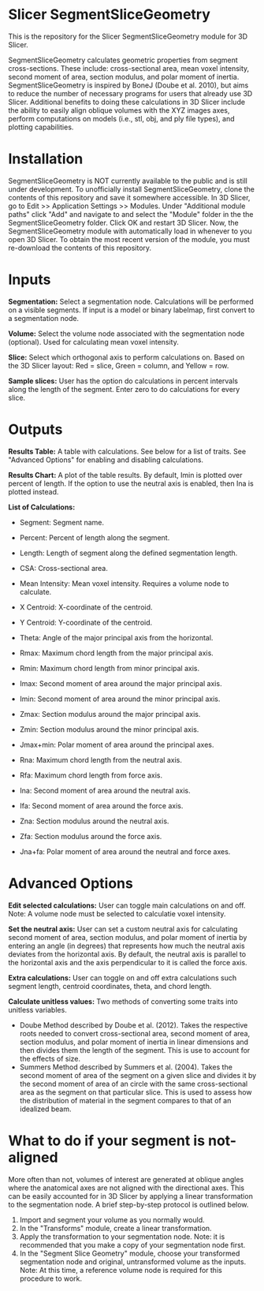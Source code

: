 # Slicer SegmentSliceGeometry

This is the repository for the Slicer SegmentSliceGeometry module for 3D Slicer.

SegmentSliceGeometry calculates geometric properties from segment cross-sections. These include: 
cross-sectional area, mean voxel intensity, second moment of area, section modulus, and polar moment of inertia. 
SegmentSliceGeometry is inspired by BoneJ (Doube et al. 2010), but aims to reduce the number of necessary programs for users 
that already use 3D Slicer. Additional benefits to doing these calculations in 3D Slicer include 
the ability to easily align oblique volumes with the XYZ images axes, perform computations on models 
(i.e., stl, obj, and ply file types), and plotting capabilities.

# Installation

SegmentSliceGeometry is NOT currently available to the public and is still under development. To unofficially install SegmentSliceGeometry, 
clone the contents of this repository and save it somewhere accessible. In 3D Slicer, go to Edit >> Application Settings >> Modules. Under 
"Additional module paths" click "Add" and navigate to and select the "Module" folder in the the SegmentSliceGeometry folder. 
Click OK and restart 3D Slicer. Now, the SegmentSliceGeometry module with automatically load in whenever to you open 3D Slicer. To 
obtain the most recent version of the module, you must re-download the contents of this repository.

# Inputs

**Segmentation:** Select a segmentation node. Calculations will be performed on a visible segments. If input is a model or binary labelmap, 
first convert to a segmentation node.

**Volume:** Select the volume node associated with the segmentation node (optional). Used for calculating mean voxel intensity.

**Slice:** Select which orthogonal axis to perform calculations on. Based on the 3D Slicer layout: Red = slice, Green = column, and Yellow = row.

**Sample slices:** User has the option do calculations in percent intervals along the length of the segment. Enter zero 
to do calculations for every slice.

# Outputs

**Results Table:** A table with calculations. See below for a list of traits. See "Advanced Options" for enabling and disabling calculations.

**Results Chart:** A plot of the table results. By default, Imin is plotted over percent of length. If the 
option to use the neutral axis is enabled, then Ina is plotted instead.

**List of Calculations:** 

- Segment: Segment name.

- Percent: Percent of length along the segment.

- Length: Length of segment along the defined segmentation length.

- CSA: Cross-sectional area.

- Mean Intensity: Mean voxel intensity. Requires a volume node to calculate.

- X Centroid: X-coordinate of the centroid. 

- Y Centroid: Y-coordinate of the centroid. 

- Theta: Angle of the major principal axis from the horizontal.

- Rmax: Maximum chord length from the major principal axis.

- Rmin: Maximum chord length from minor principal axis.

- Imax: Second moment of area around the major principal axis.

- Imin: Second moment of area around the minor principal axis.

- Zmax: Section modulus around the major principal axis.

- Zmin: Section modulus around the minor principal axis.

- Jmax+min: Polar moment of area around the principal axes.

- Rna: Maximum chord length from the neutral axis.

- Rfa: Maximum chord length from force axis.

- Ina: Second moment of area around the neutral axis.

- Ifa: Second moment of area around the force axis.

- Zna: Section modulus around the neutral axis.

- Zfa: Section modulus around the force axis.

- Jna+fa: Polar moment of area around the neutral and force axes.

# Advanced Options

**Edit selected calculations:** User can toggle main calculations on and off. Note: A volume node must be selected to calculatie voxel intensity.

**Set the neutral axis:** User can set a custom neutral axis for calculating second moment of area, section modulus, and polar moment of inertia 
by entering an angle (in degrees) that represents how much the neutral axis deviates from the horizontal axis. By default, the neutral axis is parallel to the horizontal axis and 
the axis perpendicular to it is called the force axis.

**Extra calculations:** User can toggle on and off extra calculations such segment length, centroid coordinates, theta, and chord length.

**Calculate unitless values:** Two methods of converting some traits into unitless variables. 
 - Doube Method described by Doube et al. (2012). Takes the respective roots needed to convert cross-sectional area, second moment of area, section modulus, and polar moment of inertia in linear dimensions 
and then divides them the length of the segment. This is use to account for the effects of size. 
 - Summers Method described by Summers et al. (2004). Takes the second moment of area of the segment on a given slice and divides it by the second moment of area of an circle with the same cross-sectional area as 
the segment on that particular slice. This is used to assess how the distribution of material in the segment compares to that of an idealized beam.

# What to do if your segment is not-aligned

More often than not, volumes of interest are generated at oblique angles where the anatomical axes are not aligned with 
the directional axes. This can be easily accounted for in 3D Slicer by applying a linear transformation to the segmentation node. A
brief step-by-step protocol is outlined below. 

1. Import and segment your volume as you normally would.
2. In the "Transforms" module, create a linear transformation.
3. Apply the transformation to your segmentation node. Note: it is recommended that you make a copy of your segmentation node first.
4. In the "Segment Slice Geometry" module, choose your transformed segmentation node and original, untransformed volume as the inputs. 
Note: At this time, a reference volume node is required for this procedure to work.
